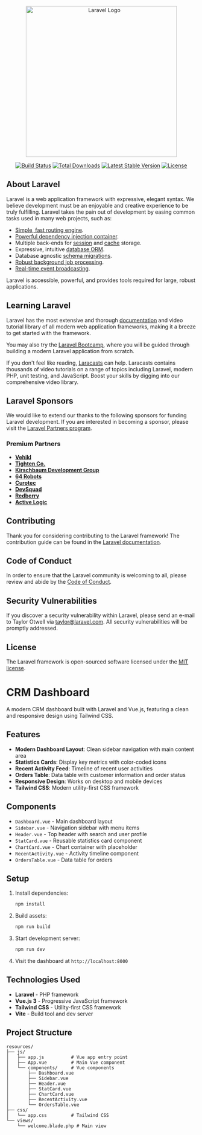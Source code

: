 <p align="center"><a href="https://laravel.com" target="_blank"><img src="https://raw.githubusercontent.com/laravel/art/master/logo-lockup/5%20SVG/2%20CMYK/1%20Full%20Color/laravel-logolockup-cmyk-red.svg" width="400" alt="Laravel Logo"></a></p>

<p align="center">
<a href="https://github.com/laravel/framework/actions"><img src="https://github.com/laravel/framework/workflows/tests/badge.svg" alt="Build Status"></a>
<a href="https://packagist.org/packages/laravel/framework"><img src="https://img.shields.io/packagist/dt/laravel/framework" alt="Total Downloads"></a>
<a href="https://packagist.org/packages/laravel/framework"><img src="https://img.shields.io/packagist/v/laravel/framework" alt="Latest Stable Version"></a>
<a href="https://packagist.org/packages/laravel/framework"><img src="https://img.shields.io/packagist/l/laravel/framework" alt="License"></a>
</p>

## About Laravel

Laravel is a web application framework with expressive, elegant syntax. We believe development must be an enjoyable and creative experience to be truly fulfilling. Laravel takes the pain out of development by easing common tasks used in many web projects, such as:

- [Simple, fast routing engine](https://laravel.com/docs/routing).
- [Powerful dependency injection container](https://laravel.com/docs/container).
- Multiple back-ends for [session](https://laravel.com/docs/session) and [cache](https://laravel.com/docs/cache) storage.
- Expressive, intuitive [database ORM](https://laravel.com/docs/eloquent).
- Database agnostic [schema migrations](https://laravel.com/docs/migrations).
- [Robust background job processing](https://laravel.com/docs/queues).
- [Real-time event broadcasting](https://laravel.com/docs/broadcasting).

Laravel is accessible, powerful, and provides tools required for large, robust applications.

## Learning Laravel

Laravel has the most extensive and thorough [documentation](https://laravel.com/docs) and video tutorial library of all modern web application frameworks, making it a breeze to get started with the framework.

You may also try the [Laravel Bootcamp](https://bootcamp.laravel.com), where you will be guided through building a modern Laravel application from scratch.

If you don't feel like reading, [Laracasts](https://laracasts.com) can help. Laracasts contains thousands of video tutorials on a range of topics including Laravel, modern PHP, unit testing, and JavaScript. Boost your skills by digging into our comprehensive video library.

## Laravel Sponsors

We would like to extend our thanks to the following sponsors for funding Laravel development. If you are interested in becoming a sponsor, please visit the [Laravel Partners program](https://partners.laravel.com).

### Premium Partners

- **[Vehikl](https://vehikl.com)**
- **[Tighten Co.](https://tighten.co)**
- **[Kirschbaum Development Group](https://kirschbaumdevelopment.com)**
- **[64 Robots](https://64robots.com)**
- **[Curotec](https://www.curotec.com/services/technologies/laravel)**
- **[DevSquad](https://devsquad.com/hire-laravel-developers)**
- **[Redberry](https://redberry.international/laravel-development)**
- **[Active Logic](https://activelogic.com)**

## Contributing

Thank you for considering contributing to the Laravel framework! The contribution guide can be found in the [Laravel documentation](https://laravel.com/docs/contributions).

## Code of Conduct

In order to ensure that the Laravel community is welcoming to all, please review and abide by the [Code of Conduct](https://laravel.com/docs/contributions#code-of-conduct).

## Security Vulnerabilities

If you discover a security vulnerability within Laravel, please send an e-mail to Taylor Otwell via [taylor@laravel.com](mailto:taylor@laravel.com). All security vulnerabilities will be promptly addressed.

## License

The Laravel framework is open-sourced software licensed under the [MIT license](https://opensource.org/licenses/MIT).

# CRM Dashboard

A modern CRM dashboard built with Laravel and Vue.js, featuring a clean and responsive design using Tailwind CSS.

## Features

- **Modern Dashboard Layout**: Clean sidebar navigation with main content area
- **Statistics Cards**: Display key metrics with color-coded icons
- **Recent Activity Feed**: Timeline of recent user activities
- **Orders Table**: Data table with customer information and order status
- **Responsive Design**: Works on desktop and mobile devices
- **Tailwind CSS**: Modern utility-first CSS framework

## Components

- `Dashboard.vue` - Main dashboard layout
- `Sidebar.vue` - Navigation sidebar with menu items
- `Header.vue` - Top header with search and user profile
- `StatCard.vue` - Reusable statistics card component
- `ChartCard.vue` - Chart container with placeholder
- `RecentActivity.vue` - Activity timeline component
- `OrdersTable.vue` - Data table for orders

## Setup

1. Install dependencies:
   ```bash
   npm install
   ```

2. Build assets:
   ```bash
   npm run build
   ```

3. Start development server:
   ```bash
   npm run dev
   ```

4. Visit the dashboard at `http://localhost:8000`

## Technologies Used

- **Laravel** - PHP framework
- **Vue.js 3** - Progressive JavaScript framework
- **Tailwind CSS** - Utility-first CSS framework
- **Vite** - Build tool and dev server

## Project Structure

```
resources/
├── js/
│   ├── app.js          # Vue app entry point
│   ├── App.vue         # Main Vue component
│   └── components/     # Vue components
│       ├── Dashboard.vue
│       ├── Sidebar.vue
│       ├── Header.vue
│       ├── StatCard.vue
│       ├── ChartCard.vue
│       ├── RecentActivity.vue
│       └── OrdersTable.vue
├── css/
│   └── app.css         # Tailwind CSS
└── views/
    └── welcome.blade.php # Main view
```
